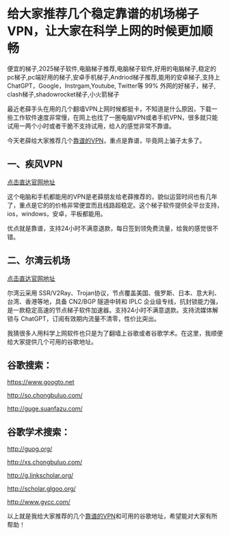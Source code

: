 # 给大家推荐几个稳定靠谱的机场梯子VPN，让大家在科学上网的时候更加顺畅
便宜的梯子,2025梯子软件,电脑梯子推荐,电脑梯子软件,好用的电脑梯子,稳定的pc梯子,pc端好用的梯子,安卓手机梯子,Andriod梯子推荐,能用的安卓梯子,支持上 ChatGPT，Google，Instrgam,Youtube, Twitter等 99% 外网的好梯子，梯子, clash梯子,shadowrocket梯子,小火箭梯子

最近老薛手头在用的几个翻墙VPN上网时候都挺卡，不知道是什么原因，下载一些工作软件速度非常慢，在网上也找了一圈电脑VPN或者手机VPN，很多就只能试用一两个小时或者干脆不支持试用，给人的感觉非常不靠谱。

今天老薛给大家推荐几个[靠谱的VPN](https://github.com/goeep/TOP6)，重点是靠谱，毕竟网上骗子太多了。

## 一、疾风VPN

[点击直达官网地址](https://go.1vpn.cc/jife)

这个电脑和手机都能用的VPN是老薛朋友给老薛推荐的，貌似运营时间也有几年了，重点是它的的价格非常便宜而且线路超稳定。这个梯子软件提供全平台支持，ios，windows，安卓，平板都能用。

优点就是靠谱，支持24小时不满意退款，每日签到领免费流量，给我的感觉很不错。

## 二、尔湾云机场

[点击直达官网地址](https://go.1vpn.cc/ewan)

尔湾云采用 SSR/V2Ray、Trojan协议，节点覆盖美国、俄罗斯、日本、意大利、台湾、香港等地，具备 CN2/BGP 隧道中转和 IPLC 企业级专线，抗封锁能力强，是一款稳定高速的节点梯子软件加速器。支持24小时不满意退款。支持流媒体解锁与 ChatGPT，订阅有效期内流量不清零，性价比突出。

我猜很多人用科学上网软件也只是为了翻墙上谷歌或者谷歌学术。在这里，我顺便给大家提供几个可用的谷歌地址。

## 谷歌搜索：

https://www.googto.net

http://so.chongbuluo.com/

http://guge.suanfazu.com/

## 谷歌学术搜索：

http://guog.org/

http://xs.chongbuluo.com/

http://g.linkscholar.org/

http://scholar.glgoo.org/

http://www.gycc.com/

以上就是我给大家推荐的几个[靠谱的VPN](https://github.com/AlipJJ/tizi)和可用的谷歌地址，希望能对大家有所帮助！
